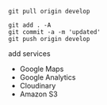```
git pull origin develop

git add . -A
git commit -a -m 'updated'
git push origin develop
```

add services
- Google Maps
- Google Analytics
- Cloudinary
- Amazon S3